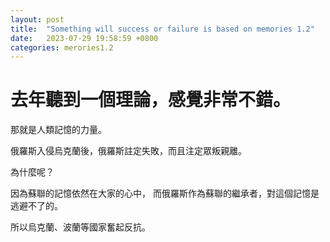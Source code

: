 ```yaml
---
layout: post
title:  "Something will success or failure is based on memories 1.2"
date:   2023-07-29 19:58:59 +0800
categories: merories1.2
---
```


# 去年聽到一個理論，感覺非常不錯。

那就是人類記憶的力量。

俄羅斯入侵烏克蘭後，俄羅斯註定失敗，而且注定眾叛親離。  

為什麼呢？  

因為蘇聯的記憶依然在大家的心中， 而俄羅斯作為蘇聯的繼承者，對這個記憶是逃避不了的。  

所以烏克蘭、波蘭等國家奮起反抗。


